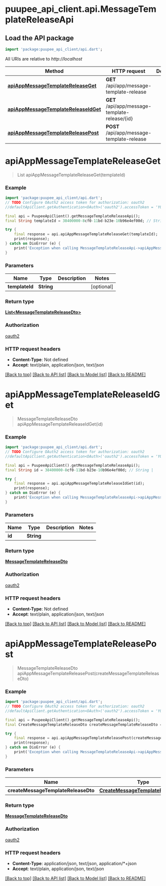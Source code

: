 # puupee_api_client.api.MessageTemplateReleaseApi

## Load the API package
```dart
import 'package:puupee_api_client/api.dart';
```

All URIs are relative to *http://localhost*

Method | HTTP request | Description
------------- | ------------- | -------------
[**apiAppMessageTemplateReleaseGet**](MessageTemplateReleaseApi.md#apiappmessagetemplatereleaseget) | **GET** /api/app/message-template-release | 
[**apiAppMessageTemplateReleaseIdGet**](MessageTemplateReleaseApi.md#apiappmessagetemplatereleaseidget) | **GET** /api/app/message-template-release/{id} | 
[**apiAppMessageTemplateReleasePost**](MessageTemplateReleaseApi.md#apiappmessagetemplatereleasepost) | **POST** /api/app/message-template-release | 


# **apiAppMessageTemplateReleaseGet**
> List<MessageTemplateReleaseDto> apiAppMessageTemplateReleaseGet(templateId)



### Example
```dart
import 'package:puupee_api_client/api.dart';
// TODO Configure OAuth2 access token for authorization: oauth2
//defaultApiClient.getAuthentication<OAuth>('oauth2').accessToken = 'YOUR_ACCESS_TOKEN';

final api = PuupeeApiClient().getMessageTemplateReleaseApi();
final String templateId = 38400000-8cf0-11bd-b23e-10b96e4ef00d; // String | 

try {
    final response = api.apiAppMessageTemplateReleaseGet(templateId);
    print(response);
} catch on DioError (e) {
    print('Exception when calling MessageTemplateReleaseApi->apiAppMessageTemplateReleaseGet: $e\n');
}
```

### Parameters

Name | Type | Description  | Notes
------------- | ------------- | ------------- | -------------
 **templateId** | **String**|  | [optional] 

### Return type

[**List&lt;MessageTemplateReleaseDto&gt;**](MessageTemplateReleaseDto.md)

### Authorization

[oauth2](../README.md#oauth2)

### HTTP request headers

 - **Content-Type**: Not defined
 - **Accept**: text/plain, application/json, text/json

[[Back to top]](#) [[Back to API list]](../README.md#documentation-for-api-endpoints) [[Back to Model list]](../README.md#documentation-for-models) [[Back to README]](../README.md)

# **apiAppMessageTemplateReleaseIdGet**
> MessageTemplateReleaseDto apiAppMessageTemplateReleaseIdGet(id)



### Example
```dart
import 'package:puupee_api_client/api.dart';
// TODO Configure OAuth2 access token for authorization: oauth2
//defaultApiClient.getAuthentication<OAuth>('oauth2').accessToken = 'YOUR_ACCESS_TOKEN';

final api = PuupeeApiClient().getMessageTemplateReleaseApi();
final String id = 38400000-8cf0-11bd-b23e-10b96e4ef00d; // String | 

try {
    final response = api.apiAppMessageTemplateReleaseIdGet(id);
    print(response);
} catch on DioError (e) {
    print('Exception when calling MessageTemplateReleaseApi->apiAppMessageTemplateReleaseIdGet: $e\n');
}
```

### Parameters

Name | Type | Description  | Notes
------------- | ------------- | ------------- | -------------
 **id** | **String**|  | 

### Return type

[**MessageTemplateReleaseDto**](MessageTemplateReleaseDto.md)

### Authorization

[oauth2](../README.md#oauth2)

### HTTP request headers

 - **Content-Type**: Not defined
 - **Accept**: text/plain, application/json, text/json

[[Back to top]](#) [[Back to API list]](../README.md#documentation-for-api-endpoints) [[Back to Model list]](../README.md#documentation-for-models) [[Back to README]](../README.md)

# **apiAppMessageTemplateReleasePost**
> MessageTemplateReleaseDto apiAppMessageTemplateReleasePost(createMessageTemplateReleaseDto)



### Example
```dart
import 'package:puupee_api_client/api.dart';
// TODO Configure OAuth2 access token for authorization: oauth2
//defaultApiClient.getAuthentication<OAuth>('oauth2').accessToken = 'YOUR_ACCESS_TOKEN';

final api = PuupeeApiClient().getMessageTemplateReleaseApi();
final CreateMessageTemplateReleaseDto createMessageTemplateReleaseDto = ; // CreateMessageTemplateReleaseDto | 

try {
    final response = api.apiAppMessageTemplateReleasePost(createMessageTemplateReleaseDto);
    print(response);
} catch on DioError (e) {
    print('Exception when calling MessageTemplateReleaseApi->apiAppMessageTemplateReleasePost: $e\n');
}
```

### Parameters

Name | Type | Description  | Notes
------------- | ------------- | ------------- | -------------
 **createMessageTemplateReleaseDto** | [**CreateMessageTemplateReleaseDto**](CreateMessageTemplateReleaseDto.md)|  | [optional] 

### Return type

[**MessageTemplateReleaseDto**](MessageTemplateReleaseDto.md)

### Authorization

[oauth2](../README.md#oauth2)

### HTTP request headers

 - **Content-Type**: application/json, text/json, application/*+json
 - **Accept**: text/plain, application/json, text/json

[[Back to top]](#) [[Back to API list]](../README.md#documentation-for-api-endpoints) [[Back to Model list]](../README.md#documentation-for-models) [[Back to README]](../README.md)

